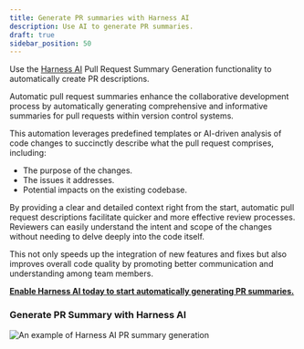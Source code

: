 ```yaml
---
title: Generate PR summaries with Harness AI
description: Use AI to generate PR summaries.
draft: true
sidebar_position: 50
---
```


Use the [Harness AI](/docs/platform/harness-aida/aida-overview) Pull Request Summary Generation functionality to automatically create PR descriptions.

Automatic pull request summaries enhance the collaborative development process by automatically generating comprehensive and informative summaries for pull requests within version control systems.

This automation leverages predefined templates or AI-driven analysis of code changes to succinctly describe what the pull request comprises, including:

* The purpose of the changes.
* The issues it addresses.
* Potential impacts on the existing codebase.

By providing a clear and detailed context right from the start, automatic pull request descriptions facilitate quicker and more effective review processes. Reviewers can easily understand the intent and scope of the changes without needing to delve deeply into the code itself.

This not only speeds up the integration of new features and fixes but also improves overall code quality by promoting better communication and understanding among team members.

**[Enable Harness AI today to start automatically generating PR summaries.](/docs/platform/harness-aida/aida-overview)**

### Generate PR Summary with Harness AI

![An example of Harness AI PR summary generation](./static/prsummary.gif)
